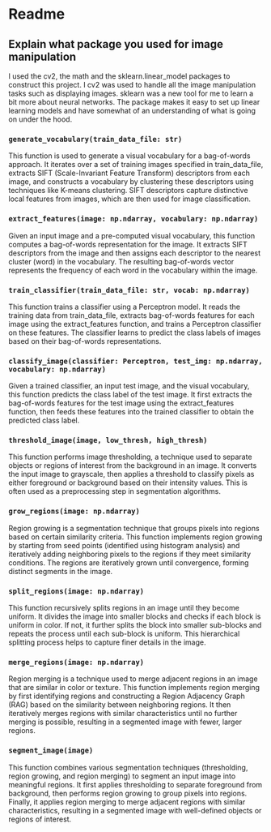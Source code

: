 # Readme

## Explain what package you used for image manipulation

I used the cv2, the math and the sklearn.linear_model packages to construct this project. I cv2 was used to handle all the image manipulation tasks such as displaying images. sklearn was a new tool for me to learn a bit more about neural networks. The package makes it easy to set up linear learning models and have somewhat of an understanding of what is going on under the hood.

### `generate_vocabulary(train_data_file: str)`

This function is used to generate a visual vocabulary for a bag-of-words approach. It iterates over a set of training images specified in train_data_file, extracts SIFT (Scale-Invariant Feature Transform) descriptors from each image, and constructs a vocabulary by clustering these descriptors using techniques like K-means clustering. SIFT descriptors capture distinctive local features from images, which are then used for image classification.

### `extract_features(image: np.ndarray, vocabulary: np.ndarray)`

Given an input image and a pre-computed visual vocabulary, this function computes a bag-of-words representation for the image. It extracts SIFT descriptors from the image and then assigns each descriptor to the nearest cluster (word) in the vocabulary. The resulting bag-of-words vector represents the frequency of each word in the vocabulary within the image.

### `train_classifier(train_data_file: str, vocab: np.ndarray)`

This function trains a classifier using a Perceptron model. It reads the training data from train_data_file, extracts bag-of-words features for each image using the extract_features function, and trains a Perceptron classifier on these features. The classifier learns to predict the class labels of images based on their bag-of-words representations.

### `classify_image(classifier: Perceptron, test_img: np.ndarray, vocabulary: np.ndarray)`

Given a trained classifier, an input test image, and the visual vocabulary, this function predicts the class label of the test image. It first extracts the bag-of-words features for the test image using the extract_features function, then feeds these features into the trained classifier to obtain the predicted class label.

### `threshold_image(image, low_thresh, high_thresh)`

This function performs image thresholding, a technique used to separate objects or regions of interest from the background in an image. It converts the input image to grayscale, then applies a threshold to classify pixels as either foreground or background based on their intensity values. This is often used as a preprocessing step in segmentation algorithms.

### `grow_regions(image: np.ndarray)`

Region growing is a segmentation technique that groups pixels into regions based on certain similarity criteria. This function implements region growing by starting from seed points (identified using histogram analysis) and iteratively adding neighboring pixels to the regions if they meet similarity conditions. The regions are iteratively grown until convergence, forming distinct segments in the image.

### `split_regions(image: np.ndarray)`

This function recursively splits regions in an image until they become uniform. It divides the image into smaller blocks and checks if each block is uniform in color. If not, it further splits the block into smaller sub-blocks and repeats the process until each sub-block is uniform. This hierarchical splitting process helps to capture finer details in the image.

### `merge_regions(image: np.ndarray)`

Region merging is a technique used to merge adjacent regions in an image that are similar in color or texture. This function implements region merging by first identifying regions and constructing a Region Adjacency Graph (RAG) based on the similarity between neighboring regions. It then iteratively merges regions with similar characteristics until no further merging is possible, resulting in a segmented image with fewer, larger regions.

### `segment_image(image)`

This function combines various segmentation techniques (thresholding, region growing, and region merging) to segment an input image into meaningful regions. It first applies thresholding to separate foreground from background, then performs region growing to group pixels into regions. Finally, it applies region merging to merge adjacent regions with similar characteristics, resulting in a segmented image with well-defined objects or regions of interest.
